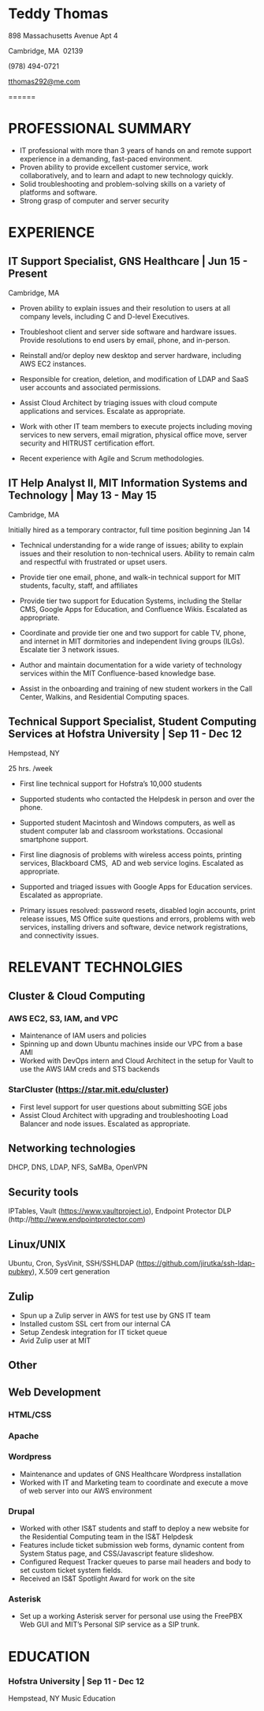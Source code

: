 # Teddy Thomas

898 Massachusetts Avenue Apt 4

Cambridge, MA  02139

(978) 494-0721

tthomas292@me.com

======
# PROFESSIONAL SUMMARY
*   IT professional with more than 3 years of hands on and remote support experience in a demanding, fast-paced environment. 
*   Proven ability to provide excellent customer service, work collaboratively, and to learn and adapt to new technology quickly. 
*   Solid troubleshooting and problem-solving skills on a variety of platforms and software.
*   Strong grasp of computer and server security

# EXPERIENCE
## IT Support Specialist, GNS Healthcare | Jun 15 - Present 

Cambridge, MA

*   Proven ability to explain issues and their resolution to users at all company levels, including C and D-level Executives.

*	Troubleshoot client and server side software and hardware issues. Provide resolutions to end users by email, phone, and in-person.

*   Reinstall and/or deploy new desktop and server hardware, including AWS EC2 instances.

*   Responsible for creation, deletion, and modification of LDAP and SaaS user accounts and associated permissions.

*   Assist Cloud Architect by triaging issues with cloud compute applications and services. Escalate as appropriate.

*   Work with other IT team members to execute projects including moving services to new servers, email migration, physical office move, server security and HITRUST certification effort.

*   Recent experience with Agile and Scrum methodologies.

## IT Help Analyst II, MIT Information Systems and Technology | May 13 - May 15 

Cambridge, MA

Initially hired as a temporary contractor, full time position beginning Jan 14

*   Technical understanding for a wide range of issues; ability to explain issues and their resolution to non-technical users. Ability to remain calm and respectful with frustrated or upset users.

*	Provide tier one email, phone, and walk-in technical support for MIT students, faculty, staff, and affiliates

*	Provide tier two support for Education Systems, including the Stellar CMS, Google Apps for Education, and Confluence Wikis. Escalated as appropriate.

*	Coordinate and provide tier one and two support for cable TV, phone, and internet in MIT dormitories and independent living groups (ILGs). Escalate tier 3 network issues.

*	Author and maintain documentation for a wide variety of technology services within the MIT Confluence-based knowledge base.

*	Assist in the onboarding and training of new student workers in the Call Center, Walkins, and Residential Computing spaces.

## Technical Support Specialist, Student Computing Services at Hofstra University | Sep 11 - Dec 12

Hempstead, NY

25 hrs. /week

*	First line technical support for Hofstra’s 10,000 students

*	Supported students who contacted the Helpdesk in person and over the phone.

*   Supported student Macintosh and Windows computers, as well as student computer lab and classroom workstations. Occasional smartphone support.

*	First line diagnosis of problems with wireless access points, printing services, Blackboard CMS,  AD and web service logins. Escalated as appropriate.

*	Supported and triaged issues with Google Apps for Education services. Escalated as appropriate.

*	Primary issues resolved: password resets, disabled login accounts, print release issues, MS Office suite questions and errors, problems with web services, installing drivers and software, device network registrations, and connectivity issues.

# RELEVANT TECHNOLGIES

## Cluster & Cloud Computing
### AWS EC2, S3, IAM, and VPC
*   Maintenance of IAM users and policies
*   Spinning up and down Ubuntu machines inside our VPC from a base AMI
*   Worked with DevOps intern and Cloud Architect in the setup for Vault to use the AWS IAM creds and STS backends

### StarCluster (https://star.mit.edu/cluster)
*   First level support for user questions about submitting SGE jobs
*   Assist Cloud Architect with upgrading and troubleshooting Load Balancer and node issues. Escalated as appropriate.

## Networking technologies
DHCP, DNS, LDAP, NFS, SaMBa, OpenVPN

## Security tools
IPTables, Vault (https://www.vaultproject.io), Endpoint Protector DLP (http://http://www.endpointprotector.com)

## Linux/UNIX
Ubuntu, Cron, SysVinit, SSH/SSHLDAP (https://github.com/jirutka/ssh-ldap-pubkey), X.509 cert generation

## Zulip
*   Spun up a Zulip server in AWS for test use by GNS IT team
*   Installed custom SSL cert from our internal CA
*   Setup Zendesk integration for IT ticket queue
*   Avid Zulip user at MIT

## Other

## Web Development
### HTML/CSS
### Apache
### Wordpress
*   Maintenance and updates of GNS Healthcare Wordpress installation
*   Worked with IT and Marketing team to coordinate and execute a move of web server into our AWS environment

###	Drupal
*   Worked with other IS&T students and staff to deploy a new website for the Residential Computing team in the IS&T Helpdesk
*   Features include ticket submission web forms, dynamic content from System Status page, and CSS/Javascript feature slideshow.
*   Configured Request Tracker queues to parse mail headers and body to set custom ticket system fields. 
*   Received an IS&T Spotlight Award for work on the site

###	Asterisk
* Set up a working Asterisk server for personal use using the FreePBX Web GUI and MIT’s Personal SIP service as a SIP trunk.

# EDUCATION

### Hofstra University | Sep 11 - Dec 12
Hempstead, NY
Music Education

